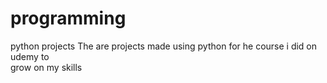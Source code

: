 # programming
python projects
The are projects made using python for he course i did on udemy to
<br>
grow on my skills

